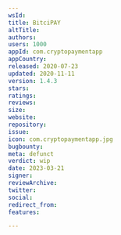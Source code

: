 ```yaml
---
wsId: 
title: BitciPAY
altTitle: 
authors: 
users: 1000
appId: com.cryptopaymentapp
appCountry: 
released: 2020-07-23
updated: 2020-11-11
version: 1.4.3
stars: 
ratings: 
reviews: 
size: 
website: 
repository: 
issue: 
icon: com.cryptopaymentapp.jpg
bugbounty: 
meta: defunct
verdict: wip
date: 2023-03-21
signer: 
reviewArchive: 
twitter: 
social: 
redirect_from: 
features: 

---
```


